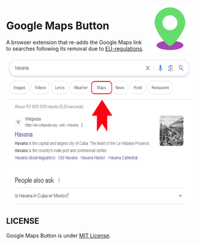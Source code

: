 <img src="https://github.com/AminoffZ/google-maps-button/blob/main/public/assets/images/icon128.png?raw=true" align="right" width="128" height="128" title="google-maps-button-icon">

# Google Maps Button

A browser extension that re-adds the Google Maps link to searches following its removal due to [EU-regulations](https://digital-markets-act.ec.europa.eu/index_en).

<img src="https://github.com/AminoffZ/google-maps-button/blob/main/assets/promo_640x400.jpg?raw=true" align="middle" width="640" height="400" title="google-maps-button-icon">

## LICENSE

Google Maps Button is under [MIT License](https://github.com/AminoffZ/google-maps-button/blob/main/LICENSE).
